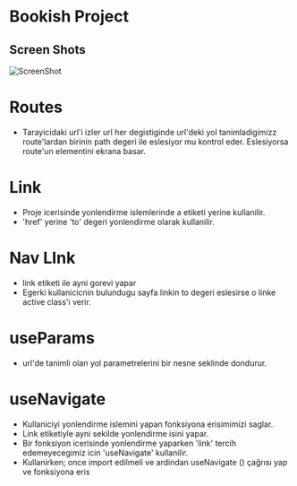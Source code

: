 <h1> Bookish Project</h1>

<h2> Screen  Shots </h2>

![ScreenShot](/public/Screen_Recording%20.gif)

# Routes

- Tarayicidaki url'i izler url her degistiginde url'deki yol tanimladigimizz route'lardan birinin path degeri ile eslesiyor mu kontrol eder. Eslesiyorsa route'un elementini ekrana basar.

# Link

- Proje icerisinde yonlendirme islemlerinde a etiketi yerine kullanilir.
- 'href' yerine 'to' degeri yonlendirme olarak kullanilir.

# Nav LInk

- link etiketi ile ayni gorevi yapar
- Egerki kullanicicnin bulundugu sayfa linkin to degeri eslesirse o linke active class'i verir.

# useParams

- url'de tanimli olan yol parametrelerini bir nesne seklinde dondurur.

# useNavigate

- Kullaniciyi yonlendirme islemini yapan fonksiyona erisimimizi saglar.
- Link etiketiyle ayni sekilde yonlendirme isini yapar.
- Bir fonksiyon icerisinde yonlendirme yaparken 'link' tercih edemeyecegimiz icin 'useNavigate' kullanilir.
- Kullanirken; once import edilmeli ve ardindan useNavigate () çağrısı yap ve fonksiyona eris
